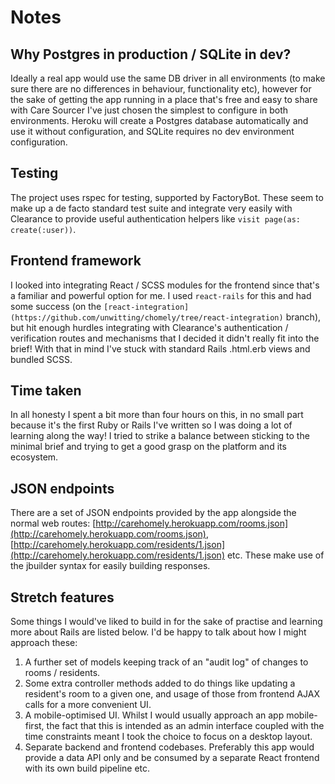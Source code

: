 # Notes

## Why Postgres in production / SQLite in dev?

Ideally a real app would use the same DB driver in all environments (to make sure there are no differences in behaviour, functionality etc), however for the sake of getting the app running in a place that's free and easy to share with Care Sourcer I've just chosen the simplest to configure in both environments. Heroku will create a Postgres database automatically and use it without configuration, and SQLite requires no dev environment configuration.

## Testing

The project uses rspec for testing, supported by FactoryBot. These seem to make up a de facto standard test suite and integrate very easily with Clearance to provide useful authentication helpers like `visit page(as: create(:user))`.

## Frontend framework

I looked into integrating React / SCSS modules for the frontend since that's a familiar and powerful option for me. I used `react-rails` for this and had some success (on the `[react-integration](https://github.com/unwitting/chomely/tree/react-integration)` branch), but hit enough hurdles integrating with Clearance's authentication / verification routes and mechanisms that I decided it didn't really fit into the brief! With that in mind I've stuck with standard Rails .html.erb views and bundled SCSS.

## Time taken

In all honesty I spent a bit more than four hours on this, in no small part because it's the first Ruby or Rails I've written so I was doing a lot of learning along the way! I tried to strike a balance between sticking to the minimal brief and trying to get a good grasp on the platform and its ecosystem.

## JSON endpoints

There are a set of JSON endpoints provided by the app alongside the normal web routes: [http://carehomely.herokuapp.com/rooms.json](http://carehomely.herokuapp.com/rooms.json), [http://carehomely.herokuapp.com/residents/1.json](http://carehomely.herokuapp.com/residents/1.json) etc. These make use of the jbuilder syntax for easily building responses.

## Stretch features

Some things I would've liked to build in for the sake of practise and learning more about Rails are listed below. I'd be happy to talk about how I might approach these:

1. A further set of models keeping track of an "audit log" of changes to rooms / residents.
2. Some extra controller methods added to do things like updating a resident's room to a given one, and usage of those from frontend AJAX calls for a more convenient UI.
3. A mobile-optimised UI. Whilst I would usually approach an app mobile-first, the fact that this is intended as an admin interface coupled with the time constraints meant I took the choice to focus on a desktop layout.
4. Separate backend and frontend codebases. Preferably this app would provide a data API only and be consumed by a separate React frontend with its own build pipeline etc.
